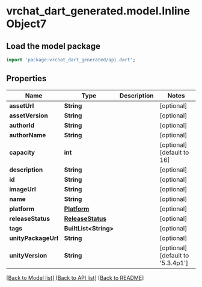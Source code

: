 # vrchat_dart_generated.model.InlineObject7

## Load the model package
```dart
import 'package:vrchat_dart_generated/api.dart';
```

## Properties
Name | Type | Description | Notes
------------ | ------------- | ------------- | -------------
**assetUrl** | **String** |  | [optional] 
**assetVersion** | **String** |  | [optional] 
**authorId** | **String** |  | [optional] 
**authorName** | **String** |  | [optional] 
**capacity** | **int** |  | [optional] [default to 16]
**description** | **String** |  | [optional] 
**id** | **String** |  | [optional] 
**imageUrl** | **String** |  | [optional] 
**name** | **String** |  | [optional] 
**platform** | [**Platform**](Platform.md) |  | [optional] 
**releaseStatus** | [**ReleaseStatus**](ReleaseStatus.md) |  | [optional] 
**tags** | **BuiltList&lt;String&gt;** |  | [optional] 
**unityPackageUrl** | **String** |  | [optional] 
**unityVersion** | **String** |  | [optional] [default to '5.3.4p1']

[[Back to Model list]](../README.md#documentation-for-models) [[Back to API list]](../README.md#documentation-for-api-endpoints) [[Back to README]](../README.md)


